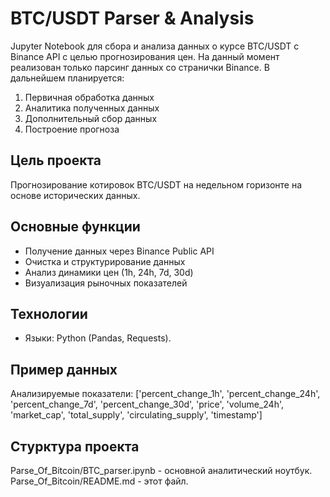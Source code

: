# BTC/USDT Parser & Analysis
Jupyter Notebook для сбора и анализа данных о курсе BTC/USDT с Binance API с целью прогнозирования цен. На данный момент реализован только парсинг данных со странички Binance. В дальнейшем планируется:
1. Первичная обработка данных
2. Аналитика полученных данных
3. Дополнительный сбор данных
4. Построение прогноза

## Цель проекта
Прогнозирование котировок BTC/USDT на недельном горизонте на основе исторических данных.

## Основные функции
- Получение данных через Binance Public API
- Очистка и структурирование данных
- Анализ динамики цен (1h, 24h, 7d, 30d)
- Визуализация рыночных показателей

## Технологии
- Языки: Python (Pandas, Requests). 

## Пример данных
Анализируемые показатели:
['percent_change_1h', 'percent_change_24h', 'percent_change_7d',
 'percent_change_30d', 'price', 'volume_24h', 'market_cap',
 'total_supply', 'circulating_supply', 'timestamp']

## Стурктура проекта
Parse_Of_Bitcoin/BTC_parser.ipynb - основной аналитический ноутбук.
Parse_Of_Bitcoin/README.md - этот файл.

